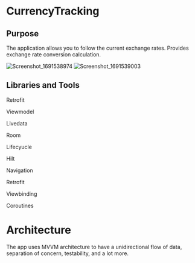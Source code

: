 # CurrencyTracking


## Purpose
The application allows you to follow the current exchange rates. Provides exchange rate conversion calculation.

![Screenshot_1691538974](https://github.com/Coola37/PokemonListApp/assets/110453767/44f0ff9e-8bad-4aff-a908-25e695588323)
![Screenshot_1691539003](https://github.com/Coola37/PokemonListApp/assets/110453767/869b4b2e-a5a9-4472-b04a-bff1075740c9)


## Libraries and Tools

Retrofit </p>
Viewmodel </p>
Livedata</p>
Room</p>
Lifecyucle</p>
Hilt</p>
Navigation</p>
Retrofit</p>
Viewbinding</p>
Coroutines</p>


# Architecture
The app uses MVVM architecture to have a unidirectional flow of data, separation of concern, testability, and a lot more.
